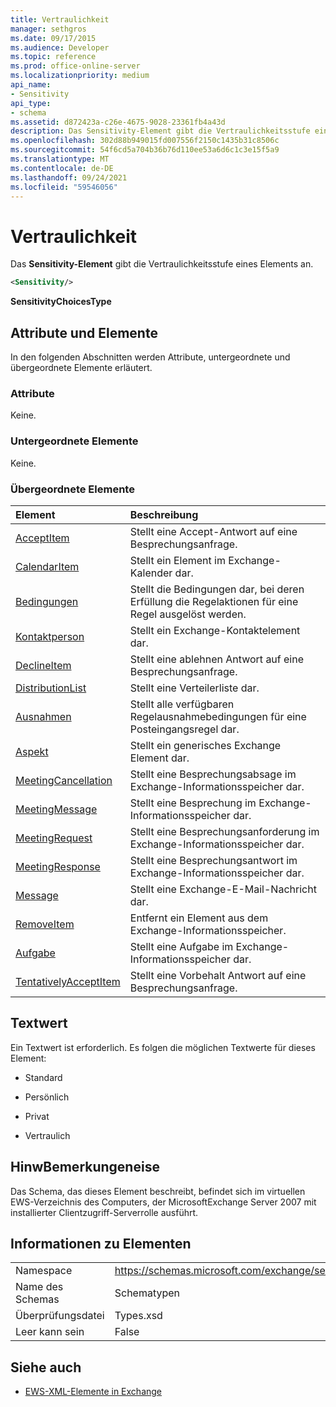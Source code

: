 ```yaml
---
title: Vertraulichkeit
manager: sethgros
ms.date: 09/17/2015
ms.audience: Developer
ms.topic: reference
ms.prod: office-online-server
ms.localizationpriority: medium
api_name:
- Sensitivity
api_type:
- schema
ms.assetid: d872423a-c26e-4675-9028-23361fb4a43d
description: Das Sensitivity-Element gibt die Vertraulichkeitsstufe eines Elements an.
ms.openlocfilehash: 302d88b949015fd007556f2150c1435b31c8506c
ms.sourcegitcommit: 54f6cd5a704b36b76d110ee53a6d6c1c3e15f5a9
ms.translationtype: MT
ms.contentlocale: de-DE
ms.lasthandoff: 09/24/2021
ms.locfileid: "59546056"
---
```

# <a name="sensitivity"></a>Vertraulichkeit

Das **Sensitivity-Element** gibt die Vertraulichkeitsstufe eines Elements an. 
  
```XML
<Sensitivity/>
```

 **SensitivityChoicesType**
## <a name="attributes-and-elements"></a>Attribute und Elemente

In den folgenden Abschnitten werden Attribute, untergeordnete und übergeordnete Elemente erläutert.
  
### <a name="attributes"></a>Attribute

Keine.
  
### <a name="child-elements"></a>Untergeordnete Elemente

Keine.
  
### <a name="parent-elements"></a>Übergeordnete Elemente

|**Element**|**Beschreibung**|
|:-----|:-----|
|[AcceptItem](acceptitem.md) <br/> |Stellt eine Accept-Antwort auf eine Besprechungsanfrage.  <br/> |
|[CalendarItem](calendaritem.md) <br/> |Stellt ein Element im Exchange-Kalender dar.  <br/> |
|[Bedingungen](conditions.md) <br/> |Stellt die Bedingungen dar, bei deren Erfüllung die Regelaktionen für eine Regel ausgelöst werden.  <br/> |
|[Kontaktperson](contact.md) <br/> |Stellt ein Exchange-Kontaktelement dar.  <br/> |
|[DeclineItem](declineitem.md) <br/> |Stellt eine ablehnen Antwort auf eine Besprechungsanfrage.  <br/> |
|[DistributionList](distributionlist.md) <br/> |Stellt eine Verteilerliste dar.  <br/> |
|[Ausnahmen](exceptions.md) <br/> |Stellt alle verfügbaren Regelausnahmebedingungen für eine Posteingangsregel dar.  <br/> |
|[Aspekt](item.md) <br/> |Stellt ein generisches Exchange Element dar.  <br/> |
|[MeetingCancellation](meetingcancellation.md) <br/> |Stellt eine Besprechungsabsage im Exchange-Informationsspeicher dar.  <br/> |
|[MeetingMessage](meetingmessage.md) <br/> |Stellt eine Besprechung im Exchange-Informationsspeicher dar.  <br/> |
|[MeetingRequest](meetingrequest.md) <br/> |Stellt eine Besprechungsanforderung im Exchange-Informationsspeicher dar.  <br/> |
|[MeetingResponse](meetingresponse.md) <br/> |Stellt eine Besprechungsantwort im Exchange-Informationsspeicher dar.  <br/> |
|[Message](message-ex15websvcsotherref.md) <br/> |Stellt eine Exchange-E-Mail-Nachricht dar.  <br/> |
|[RemoveItem](removeitem.md) <br/> |Entfernt ein Element aus dem Exchange-Informationsspeicher.  <br/> |
|[Aufgabe](task.md) <br/> |Stellt eine Aufgabe im Exchange-Informationsspeicher dar.  <br/> |
|[TentativelyAcceptItem](tentativelyacceptitem.md) <br/> |Stellt eine Vorbehalt Antwort auf eine Besprechungsanfrage.  <br/> |
   
## <a name="text-value"></a>Textwert

Ein Textwert ist erforderlich. Es folgen die möglichen Textwerte für dieses Element:
  
- Standard
    
- Persönlich
    
- Privat
    
- Vertraulich
    
## <a name="remarks"></a>HinwBemerkungeneise

Das Schema, das dieses Element beschreibt, befindet sich im virtuellen EWS-Verzeichnis des Computers, der MicrosoftExchange Server 2007 mit installierter Clientzugriff-Serverrolle ausführt.
  
## <a name="element-information"></a>Informationen zu Elementen

|||
|:-----|:-----|
|Namespace  <br/> |https://schemas.microsoft.com/exchange/services/2006/types  <br/> |
|Name des Schemas  <br/> |Schematypen  <br/> |
|Überprüfungsdatei  <br/> |Types.xsd  <br/> |
|Leer kann sein  <br/> |False  <br/> |
   
## <a name="see-also"></a>Siehe auch



- [EWS-XML-Elemente in Exchange](ews-xml-elements-in-exchange.md)

